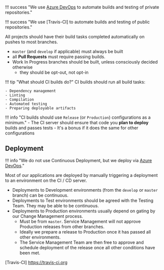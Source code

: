 !!! success "We use [Azure DevOps] to automate builds and testing of private repositories."

!!! success "We use [Travis-CI] to automate builds and testing of public repositories."

All projects should have their build tasks completed automatically on pushes to most branches.

- `master` (and `develop` if applicable) must always be built
- all **Pull Requests** must require passing builds.
- Work In Progress branches should be built, unless consciously decided otherwise
    - they should be opt-out, not opt-in

!!! tip "What should CI builds do?"
    CI builds should run all build tasks:

    - Dependency management
    - Linting
    - Compilation
    - Automated testing
    - Preparing deployable artifacts

!!! info "CI builds should use `Release` (or `Production`) configurations as a minimum."
    - The CI server should ensure that code you **plan to deploy** builds and passes tests
    - It's a bonus if it does the same for other configurations

## Deployment

!!! info "We do not use Continuous Deployment, but we deploy via [Azure DevOps]."

Most of our applications are deployed by manually triggering a deployment to an environment on the CI / CD server.

- Deployments to Development environments (from the `develop` or `master` branch) can be continuous.
- Deployments to Test environments should be agreed with the Testing Team. They may be able to be continuous.
- Deployments to Production environments usually depend on gating by our Change Management process.
    - Must be from `master`. Service Management will not approve Production releases from other branches.
    - Ideally we prepare a release to Production once it has passed all other environments.
    - The Service Management Team are then free to approve and schedule deployment of the release once all other conditions have been met.

[Azure DevOps]: https://dev.azure.com/UniversityOfNottingham
[Travis-CI] https://travis-ci.org